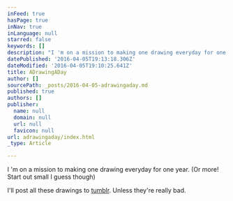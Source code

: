 ```yaml
---
inFeed: true
hasPage: true
inNav: true
inLanguage: null
starred: false
keywords: []
description: "I 'm on a mission to making one drawing everyday for one year. (Or \_more! Start out small I guess though)"
datePublished: '2016-04-05T19:13:18.306Z'
dateModified: '2016-04-05T19:10:25.641Z'
title: ADrawingADay
author: []
sourcePath: _posts/2016-04-05-adrawingaday.md
published: true
authors: []
publisher:
  name: null
  domain: null
  url: null
  favicon: null
url: adrawingaday/index.html
_type: Article

---
```

I 'm on a mission to making one drawing everyday for one year. (Or  more! Start out small I guess though)

I'll post all these drawings to [tumblr][0]. Unless they're really bad. 

[0]: http://avery.tumblr.com/